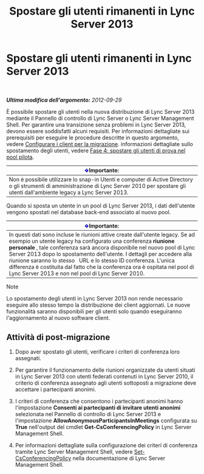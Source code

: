 ﻿---
title: Spostare gli utenti rimanenti in Lync Server 2013
TOCTitle: Spostare gli utenti rimanenti in Lync Server 2013
ms:assetid: 72025e1b-97d1-40e9-8a98-28c018942b48
ms:mtpsurl: https://technet.microsoft.com/it-it/library/JJ688090(v=OCS.15)
ms:contentKeyID: 49887604
ms.date: 08/24/2015
mtps_version: v=OCS.15
ms.translationtype: HT
---

# Spostare gli utenti rimanenti in Lync Server 2013

 

_**Ultima modifica dell'argomento:** 2012-09-29_

È possibile spostare gli utenti nella nuova distribuzione di Lync Server 2013 mediante il Pannello di controllo di Lync Server o Lync Server Management Shell. Per garantire una transizione senza problemi in Lync Server 2013, devono essere soddisfatti alcuni requisiti. Per informazioni dettagliate sui prerequisiti per eseguire le procedure descritte in questo argomento, vedere [Configurare i client per la migrazione](configure-clients-for-migration.md). informazioni dettagliate sullo spostamento degli utenti, vedere [Fase 4: spostare gli utenti di prova nel pool pilota](phase-4-move-test-users-to-the-pilot-pool.md).

<table>
<thead>
<tr class="header">
<th><img src="images/Gg412908.important(OCS.15).gif" title="important" alt="important" />Importante:</th>
</tr>
</thead>
<tbody>
<tr class="odd">
<td>Non è possibile utilizzare lo snap-in Utenti e computer di Active Directory o gli strumenti di amministrazione di Lync Server 2010 per spostare gli utenti dall'ambiente legacy a Lync Server 2013.</td>
</tr>
</tbody>
</table>


Quando si sposta un utente in un pool di Lync Server 2013, i dati dell'utente vengono spostati nel database back-end associato al nuovo pool.

<table>
<thead>
<tr class="header">
<th><img src="images/Gg412908.important(OCS.15).gif" title="important" alt="important" />Importante:</th>
</tr>
</thead>
<tbody>
<tr class="odd">
<td>In questi dati sono incluse le riunioni attive create dall'utente legacy. Se ad esempio un utente legacy ha configurato una conferenza <strong>riunione personale</strong> , tale conferenza sarà ancora disponibile nel nuovo pool di Lync Server 2013 dopo lo spostamento dell'utente. I dettagli per accedere alla riunione saranno lo stesso   URL e lo stesso ID conferenza. L'unica differenza è costituita dal fatto che la conferenza ora è ospitata nel pool di Lync Server 2013 e non nel pool di Lync Server 2010.</td>
</tr>
</tbody>
</table>



> [!NOTE]
> Lo spostamento degli utenti in Lync Server 2013 non rende necessario eseguire allo stesso tempo la distribuzione dei client aggiornati. Le nuove funzionalità saranno disponibili per gli utenti solo quando eseguiranno l'aggiornamento al nuovo software client.



## Attività di post-migrazione

1.  Dopo aver spostato gli utenti, verificare i criteri di conferenza loro assegnati.

2.  Per garantire il funzionamento delle riunioni organizzate da utenti situati in Lync Server 2013 con utenti federati contenuti in Lync Server 2010, il criterio di conferenza assegnato agli utenti sottoposti a migrazione deve accettare i partecipanti anonimi.

3.  I criteri di conferenza che consentono i partecipanti anonimi hanno l'impostazione **Consenti ai partecipanti di invitare utenti anonimi** selezionata nel Pannello di controllo di Lync Server 2013 e l'impostazione **AllowAnonymousParticipantsInMeetings** configurata su **True** nell'output del cmdlet **Get-CsConferencingPolicy** in Lync Server Management Shell.

4.  Per informazioni dettagliate sulla configurazione dei criteri di conferenza tramite Lync Server Management Shell, vedere [Set-CsConferencingPolicy](set-csconferencingpolicy.md) nella documentazione di Lync Server Management Shell.

